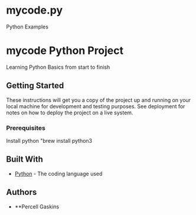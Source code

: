 # mycode.py
Python Examples
# mycode Python Project

Learning Python Basics from start to finish

## Getting Started

These instructions will get you a copy of the project up and running on your local machine
for development and testing purposes. See deployment for notes on how to deploy the project
on a live system.

### Prerequisites

Install python "brew install python3

## Built With

* [Python](https://www.python.org/) - The coding language used

## Authors

* **Percell Gaskins 
